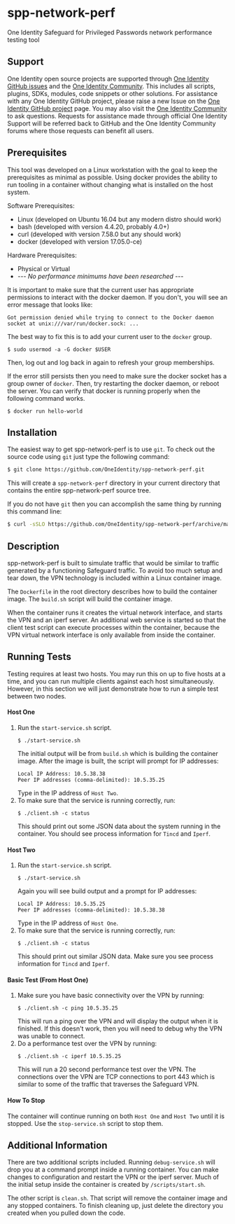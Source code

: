# spp-network-perf
One Identity Safeguard for Privileged Passwords network performance testing tool

## Support

One Identity open source projects are supported through [One Identity GitHub issues](https://github.com/OneIdentity/spp-network-perf/issues) and the [One Identity Community](https://www.oneidentity.com/community/). This includes all scripts, plugins, SDKs, modules, code snippets or other solutions. For assistance with any One Identity GitHub project, please raise a new Issue on the [One Identity GitHub project](https://github.com/OneIdentity/spp-network-perf/issues) page. You may also visit the [One Identity Community](https://www.oneidentity.com/community/) to ask questions.  Requests for assistance made through official One Identity Support will be referred back to GitHub and the One Identity Community forums where those requests can benefit all users.

## Prerequisites
This tool was developed on a Linux workstation with the goal to keep the
prerequisites as minimal as possible. Using docker provides the ability to run
tooling in a container without changing what is installed on the host system.

Software Prerequisites:
- Linux (developed on Ubuntu 16.04 but any modern distro should work)
- bash (developed with version 4.4.20, probably 4.0+)
- curl (developed with version 7.58.0 but any should work)
- docker (developed with version 17.05.0-ce)

Hardware Prerequisites:
- Physical or Virtual
- --- _No performance minimums have been researched_ ---

It is important to make sure that the current user has appropriate permissions
to interact with the docker daemon. If you don't, you will see an error message
that looks like:

```
Got permission denied while trying to connect to the Docker daemon socket at unix:///var/run/docker.sock: ...
```

The best way to fix this is to add your current user to the `docker` group.

```
$ sudo usermod -a -G docker $USER
```

Then, log out and log back in again to refresh your group memberships.

If the error still persists then you need to make sure the docker socket has a
group owner of `docker`. Then, try restarting the docker daemon, or reboot the
server. You can verify that docker is running properly when the following
command works.

```
$ docker run hello-world
```

## Installation
The easiest way to get spp-network-perf is to use `git`. To check out the source
code using `git` just type the following command:

```Bash
$ git clone https://github.com/OneIdentity/spp-network-perf.git
```

This will create a `spp-network-perf` directory in your current directory that
contains the entire spp-network-perf source tree.

If you do not have `git` then you can accomplish the same thing by running this
command line:

```Bash
$ curl -sSLO https://github.com/OneIdentity/spp-network-perf/archive/master.zip; unzip master.zip; rm master.zip; mv spp-network-perf-master spp-network-perf
```

## Description
spp-network-perf is built to simulate traffic that would be similar to traffic
generated by a functioning Safeguard traffic. To avoid too much setup and tear
down, the VPN technology is included within a Linux container image.

The `Dockerfile` in the root directory describes how to build the container
image. The `build.sh` script will build the container image.

When the container runs it creates the virtual network interface, and starts the
VPN and an iperf server. An additional web service is started so that the client
test script can execute processes within the container, because the VPN virtual
network interface is only available from inside the container.

## Running Tests
Testing requires at least two hosts. You may run this on up to five hosts at a
time, and you can run multiple clients against each host simultaneously.
However, in this section we will just demonstrate how to run a simple test
between two nodes.

#### Host One
1. Run the `start-service.sh` script.
   ```
   $ ./start-service.sh
   ```
   The initial output will be from `build.sh` which is building the container
   image. After the image is built, the script will prompt for IP addresses:
   ```
   Local IP Address: 10.5.38.38
   Peer IP addresses (comma-delimited): 10.5.35.25
   ```
   Type in the IP address of `Host Two`.
2. To make sure that the service is running correctly, run:
   ```
   $ ./client.sh -c status
   ```
   This should print out some JSON data about the system running in the
   container. You should see process information for `Tincd` and `Iperf`.

#### Host Two
1. Run the `start-service.sh` script.
   ```
   $ ./start-service.sh
   ```
   Again you will see build output and a prompt for IP addresses:
   ```
   Local IP Address: 10.5.35.25
   Peer IP addresses (comma-delimited): 10.5.38.38
   ```
   Type in the IP address of `Host One`.
2. To make sure that the service is running correctly, run:
   ```
   $ ./client.sh -c status
   ```
   This should print out similar JSON data. Make sure you see process
   information for `Tincd` and `Iperf`.

#### Basic Test (From Host One)
1. Make sure you have basic connectivity over the VPN by running:
   ```
   $ ./client.sh -c ping 10.5.35.25
   ```
   This will run a ping over the VPN and will display the output when it is
   finished. If this doesn't work, then you will need to debug why the VPN was
   unable to connect.
2. Do a performance test over the VPN by running:
   ```
   $ ./client.sh -c iperf 10.5.35.25
   ```
   This will run a 20 second performance test over the VPN. The connections
   over the VPN are TCP connections to port 443 which is similar to some of the
   traffic that traverses the Safeguard VPN.

#### How To Stop
The container will continue running on both `Host One` and `Host Two` until it
is stopped. Use the `stop-service.sh` script to stop them.

## Additional Information
There are two additional scripts included. Running `debug-service.sh` will drop
you at a command prompt inside a running container. You can make changes to
configuration and restart the VPN or the iperf server. Much of the initial
setup inside the container is created by `/scripts/start.sh`.

The other script is `clean.sh`. That script will remove the container image and
any stopped containers. To finish cleaning up, just delete the directory you
created when you pulled down the code.

